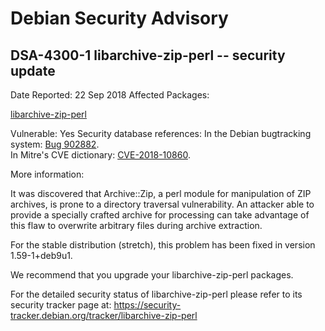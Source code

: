 
Debian Security Advisory
========================


DSA-4300-1 libarchive-zip-perl -- security update
-------------------------------------------------



Date Reported:
22 Sep 2018
Affected Packages:

[libarchive-zip-perl](https://packages.debian.org/src:libarchive-zip-perl)

Vulnerable:
Yes
Security database references:
In the Debian bugtracking system: [Bug 902882](https://bugs.debian.org/cgi-bin/bugreport.cgi?bug=902882).  
In Mitre's CVE dictionary: [CVE-2018-10860](https://security-tracker.debian.org/tracker/CVE-2018-10860).  

More information:

It was discovered that Archive::Zip, a perl module for manipulation of
ZIP archives, is prone to a directory traversal vulnerability. An
attacker able to provide a specially crafted archive for processing can
take advantage of this flaw to overwrite arbitrary files during archive
extraction.


For the stable distribution (stretch), this problem has been fixed in
version 1.59-1+deb9u1.


We recommend that you upgrade your libarchive-zip-perl packages.


For the detailed security status of libarchive-zip-perl please refer to
its security tracker page at:
<https://security-tracker.debian.org/tracker/libarchive-zip-perl>





